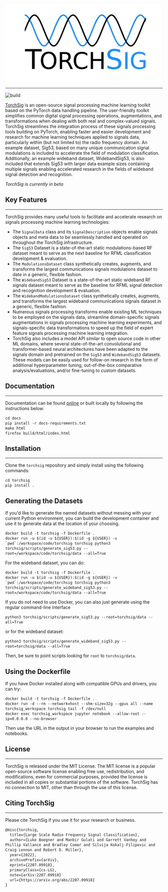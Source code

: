 <a align="center" href="https://torchsig.com">
    <picture>
        <source media="(prefers-color-scheme: dark)" srcset="docs/torchsig_logo_white_dodgerblue.png">
        <img src="docs/logo.png" width="500">
    </picture>
</a>

-----
![build](https://github.com/torchDSP/torchsig/actions/workflows/pip_build.yml/badge.svg?branch=37-automate-install-tests)


[TorchSig](https://torchsig.com) is an open-source signal processing machine learning toolkit based on the PyTorch data handling pipeline. The user-friendly toolkit simplifies common digital signal processing operations, augmentations, and transformations when dealing with both real and complex-valued signals. TorchSig streamlines the integration process of these signals processing tools building on PyTorch, enabling faster and easier development and research for machine learning techniques applied to signals data, particularly within (but not limited to) the radio frequency domain. An example dataset, Sig53, based on many unique communication signal modulations is included to accelerate the field of modulation classification. Additionally, an example wideband dataset, WidebandSig53, is also included that extends Sig53 with larger data example sizes containing multiple signals enabling accelerated research in the fields of wideband signal detection and recognition.

*TorchSig is currently in beta*

## Key Features
---
TorchSig provides many useful tools to facilitate and accelerate research on signals processing machine learning technologies:
- The `SignalData` class and its `SignalDescription` objects enable signals objects and meta data to be seamlessly handled and operated on throughout the TorchSig infrastructure.
- The `Sig53` Dataset is a state-of-the-art static modulations-based RF dataset meant to serve as the next baseline for RFML classification development & evaluation.
- The `ModulationsDataset` class synthetically creates, augments, and transforms the largest communications signals modulations dataset to date in a generic, flexible fashion.
- The `WidebandSig53` Dataset is a state-of-the-art static wideband RF signals dataset meant to serve as the baseline for RFML signal detection and recognition development & evaluation.
- The `WidebandModulationsDataset` class synthetically creates, augments, and transforms the largest wideband communications signals dataset in a generic, flexible fashion.
- Numerous signals processing transforms enable existing ML techniques to be employed on the signals data, streamline domain-specific signals augmentations in signals processing machine learning experiments, and signals-specific data transformations to speed up the field of expert feature signals processing machine learning integration.
- TorchSig also includes a model API similar to open source code in other ML domains, where several state-of-the-art convolutional and transformer-based neural architectures have been adapted to the signals domain and pretrained on the `Sig53` and `WidebandSig53` datasets. These models can be easily used for follow-on research in the form of additional hyperparameter tuning, out-of-the-box comparative analysis/evaluations, and/or fine-tuning to custom datasets.


## Documentation
---
Documentation can be found [online](https://torchsig.readthedocs.io/en/latest/) or built locally by following the instructions below.
```
cd docs
pip install -r docs-requirements.txt
make html
firefox build/html/index.html
```

## Installation
---
Clone the `torchsig` repository and simply install using the following commands:
```
cd torchsig
pip install .
```

## Generating the Datasets
If you'd like to generate the named datasets without messing with your current Python environment, you can build the development container and use it to generate data at the location of your choosing.

```
docker build -t torchsig -f Dockerfile .
docker run -u $(id -u ${USER}):$(id -g ${USER}) -v `pwd`:/workspace/code/torchsig torchsig python3 torchsig/scripts/generate_sig53.py --root=/workspace/code/torchsig/data --all=True
```

For the wideband dataset, you can do:

```
docker build -t torchsig -f Dockerfile .
docker run -u $(id -u ${USER}):$(id -g ${USER}) -v `pwd`:/workspace/code/torchsig torchsig python3 torchsig/scripts/generate_wideband_sig53.py --root=/workspace/code/torchsig/data --all=True
```

If you do not need to use Docker, you can also just generate using the regular command-line interface

```
python3 torchsig/scripts/generate_sig53.py --root=torchsig/data --all=True
```

or for the wideband dataset:

```
python3 torchsig/scripts/generate_wideband_sig53.py --root=torchsig/data --all=True
```

Then, be sure to point scripts looking for ```root``` to ```torchsig/data```.

## Using the Dockerfile
If you have Docker installed along with compatible GPUs and drivers, you can try:

```
docker build -t torchsig -f Dockerfile .
docker run -d --rm --network=host --shm-size=32g --gpus all --name torchsig_workspace torchsig tail -f /dev/null
docker exec torchsig_workspace jupyter notebook --allow-root --ip=0.0.0.0 --no-browser
```

Then use the URL in the output in your browser to run the examples and notebooks.

## License
---
TorchSig is released under the MIT License. The MIT license is a popular open-source software license enabling free use, redistribution, and modifications, even for commercial purposes, provided the license is included in all copies or substantial portions of the software. TorchSig has no connection to MIT, other than through the use of this license.


## Citing TorchSig
---
Please cite TorchSig if you use it for your research or business.

```bibtext
@misc{torchsig,
  title={Large Scale Radio Frequency Signal Classification},
  author={Luke Boegner and Manbir Gulati and Garrett Vanhoy and Phillip Vallance and Bradley Comar and Silvija Kokalj-Filipovic and Craig Lennon and Robert D. Miller},
  year={2022},
  archivePrefix={arXiv},
  eprint={2207.09918},
  primaryClass={cs-LG},
  note={arXiv:2207.09918}
  url={https://arxiv.org/abs/2207.09918}
}
```